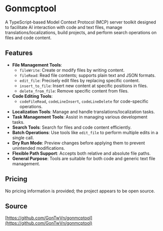 # Gonmcptool

A TypeScript-based Model Context Protocol (MCP) server toolkit designed to facilitate AI interaction with code and text files, manage translations/localizations, build projects, and perform search operations on files and code content.

## Features

- **File Management Tools**:
  - `fileWrite`: Create or modify files by writing content.
  - `fileRead`: Read file contents; supports plain text and JSON formats.
  - `edit_file`: Precisely edit files by replacing specific content.
  - `insert_to_file`: Insert new content at specific positions in files.
  - `delete_from_file`: Remove specific content from files.
- **Code Editing Tools**:
  - `codeFileRead`, `codeLineInsert`, `codeLineDelete` for code-specific operations.
- **Localization Tools**: Manage and handle translations/localization tasks.
- **Task Management Tools**: Assist in managing various development tasks.
- **Search Tools**: Search for files and code content efficiently.
- **Batch Operations**: Use tools like `edit_file` to perform multiple edits in a single call.
- **Dry Run Mode**: Preview changes before applying them to prevent unintended modifications.
- **Flexible Path Support**: Accepts both relative and absolute file paths.
- **General Purpose**: Tools are suitable for both code and generic text file management.

## Pricing

No pricing information is provided; the project appears to be open source.

## Source

[https://github.com/GonTwVn/gonmcptool](https://github.com/GonTwVn/gonmcptool)